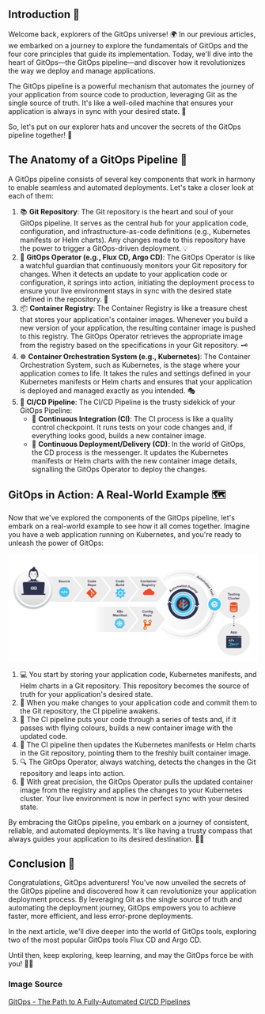 ## Introduction 🚀

Welcome back, explorers of the GitOps universe! 🌍 In our previous articles, we embarked on a journey to explore the fundamentals of GitOps and the four core principles that guide its implementation. Today, we'll dive into the heart of GitOps—the GitOps pipeline—and discover how it revolutionizes the way we deploy and manage applications.

The GitOps pipeline is a powerful mechanism that automates the journey of your application from source code to production, leveraging Git as the single source of truth. It's like a well-oiled machine that ensures your application is always in sync with your desired state. 🎯

So, let's put on our explorer hats and uncover the secrets of the GitOps pipeline together! 🧭

## The Anatomy of a GitOps Pipeline 🔬

A GitOps pipeline consists of several key components that work in harmony to enable seamless and automated deployments. Let's take a closer look at each of them:

1. 📚 **Git Repository**: The Git repository is the heart and soul of your GitOps pipeline. It serves as the central hub for your application code, configuration, and infrastructure-as-code definitions (e.g., Kubernetes manifests or Helm charts). Any changes made to this repository have the power to trigger a GitOps-driven deployment. 💡
2. 🤖 **GitOps Operator (e.g., Flux CD, Argo CD)**: The GitOps Operator is like a watchful guardian that continuously monitors your Git repository for changes. When it detects an update to your application code or configuration, it springs into action, initiating the deployment process to ensure your live environment stays in sync with the desired state defined in the repository. 👀
3. 📦 **Container Registry**: The Container Registry is like a treasure chest that stores your application's container images. Whenever you build a new version of your application, the resulting container image is pushed to this registry. The GitOps Operator retrieves the appropriate image from the registry based on the specifications in your Git repository. 🗝️
4. ☸️ **Container Orchestration System (e.g., Kubernetes)**: The Container Orchestration System, such as Kubernetes, is the stage where your application comes to life. It takes the rules and settings defined in your Kubernetes manifests or Helm charts and ensures that your application is deployed and managed exactly as you intended. 🎭
5. 🔄 **CI/CD Pipeline**: The CI/CD Pipeline is the trusty sidekick of your GitOps Pipeline:
    - 🧪 **Continuous Integration (CI)**: The CI process is like a quality control checkpoint. It runs tests on your code changes and, if everything looks good, builds a new container image.
    - 🚀 **Continuous Deployment/Delivery (CD)**: In the world of GitOps, the CD process is the messenger. It updates the Kubernetes manifests or Helm charts with the new container image details, signalling the GitOps Operator to deploy the changes.

## GitOps in Action: A Real-World Example 🗺️

Now that we've explored the components of the GitOps pipeline, let's embark on a real-world example to see how it all comes together. Imagine you have a web application running on Kubernetes, and you're ready to unleash the power of GitOps:

![GitOps Pipeline Diagram](/Assets/gitops_pipeline.png)

1. 💻 You start by storing your application code, Kubernetes manifests, and Helm charts in a Git repository. This repository becomes the source of truth for your application's desired state.
2. 🔧 When you make changes to your application code and commit them to the Git repository, the CI pipeline awakens.
3. 🧪 The CI pipeline puts your code through a series of tests and, if it passes with flying colours, builds a new container image with the updated code.
4. 📝 The CI pipeline then updates the Kubernetes manifests or Helm charts in the Git repository, pointing them to the freshly built container image.
5. 🔍 The GitOps Operator, always watching, detects the changes in the Git repository and leaps into action.
6. 🚀 With great precision, the GitOps Operator pulls the updated container image from the registry and applies the changes to your Kubernetes cluster. Your live environment is now in perfect sync with your desired state.

By embracing the GitOps pipeline, you embark on a journey of consistent, reliable, and automated deployments. It's like having a trusty compass that always guides your application to its desired destination. 🧭✨

## Conclusion 🎉

Congratulations, GitOps adventurers! You've now unveiled the secrets of the GitOps pipeline and discovered how it can revolutionize your application deployment process. By leveraging Git as the single source of truth and automating the deployment journey, GitOps empowers you to achieve faster, more efficient, and less error-prone deployments.

In the next article, we'll dive deeper into the world of GitOps tools, exploring two of the most popular GitOps tools Flux CD and Argo CD.

Until then, keep exploring, keep learning, and may the GitOps force be with you! 🚀✨

### Image Source

[GitOps - The Path to A Fully-Automated CI/CD Pipelines](https://www.weave.works/blog/gitops-fully-automated-ci-cd-pipelines)
